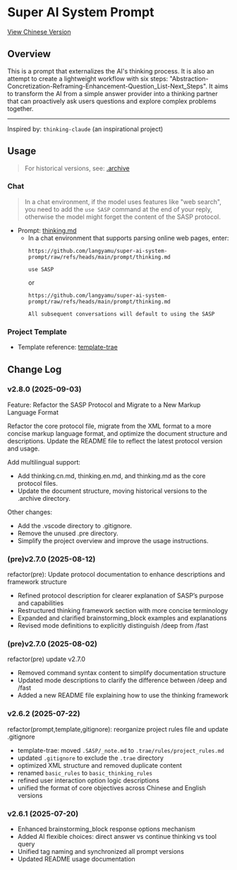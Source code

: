# Super AI System Prompt

[View Chinese Version](./README_CN.md)


## Overview

This is a prompt that externalizes the AI's thinking process. It is also an attempt to create a lightweight workflow with six steps: "Abstraction-Concretization-Reframing-Enhancement-Question_List-Next_Steps". It aims to transform the AI from a simple answer provider into a thinking partner that can proactively ask users questions and explore complex problems together.

---

Inspired by: `thinking-claude` (an inspirational project)

## Usage

> For historical versions, see: [.archive](./.archive/)

### Chat

> In a chat environment, if the model uses features like "web search", you need to add the `use SASP` command at the end of your reply, otherwise the model might forget the content of the SASP protocol.

- Prompt: [thinking.md](./prompt/thinking.md)
  - In a chat environment that supports parsing online web pages, enter:
    ```plantext
    https://github.com/langyamu/super-ai-system-prompt/raw/refs/heads/main/prompt/thinking.md

    use SASP
    ```
    or
    ```plantext
    https://github.com/langyamu/super-ai-system-prompt/raw/refs/heads/main/prompt/thinking.md

    All subsequent conversations will default to using the SASP
    ```

### Project Template

- Template reference: [template-trae](./template-trae/)

## Change Log

### v2.8.0 (2025-09-03)

Feature: Refactor the SASP Protocol and Migrate to a New Markup Language Format

Refactor the core protocol file, migrate from the XML format to a more concise markup language format, and optimize the document structure and descriptions. Update the README file to reflect the latest protocol version and usage.

Add multilingual support:
- Add thinking.cn.md, thinking.en.md, and thinking.md as the core protocol files.
- Update the document structure, moving historical versions to the .archive directory.

Other changes:
- Add the .vscode directory to .gitignore.
- Remove the unused .pre directory.
- Simplify the project overview and improve the usage instructions.

### (pre)v2.7.0 (2025-08-12)

refactor(pre): Update protocol documentation to enhance descriptions and framework structure

- Refined protocol description for clearer explanation of SASP’s purpose and capabilities  
- Restructured thinking framework section with more concise terminology  
- Expanded and clarified brainstorming_block examples and explanations  
- Revised mode definitions to explicitly distinguish /deep from /fast

### (pre)v2.7.0 (2025-08-02)

refactor(pre) update v2.7.0

- Removed command syntax content to simplify documentation structure
- Updated mode descriptions to clarify the difference between /deep and /fast
- Added a new README file explaining how to use the thinking framework

### v2.6.2 (2025-07-22)

refactor(prompt,template,gitignore): reorganize project rules file and update
.gitignore

- template-trae: moved `.SASP/_note.md` to `.trae/rules/project_rules.md`
- updated `.gitignore` to exclude the `.trae` directory
- optimized XML structure and removed duplicate content
- renamed `basic_rules` to `basic_thinking_rules`
- refined user interaction option logic descriptions
- unified the format of core objectives across Chinese and English versions

### v2.6.1 (2025-07-20)

- Enhanced brainstorming_block response options mechanism
- Added AI flexible choices: direct answer vs continue thinking vs tool query
- Unified tag naming and synchronized all prompt versions
- Updated README usage documentation
